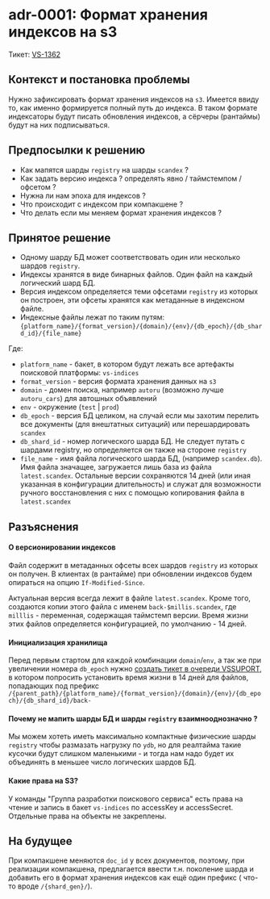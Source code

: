 # adr-0001: Формат хранения индексов на s3

Тикет: [VS-1362](https://st.yandex-team.ru/VS-1362)

## Контекст и постановка проблемы

Нужно зафиксировать формат хранения индексов на `s3`. Имеется ввиду то, как именно формируется полный путь до индекса. В
таком формате индексаторы будут писать обновления индексов, а сёрчеры (рантаймы) будут на них подписываться.

## Предпосылки к решению

* Как мапятся шарды `registry` на шарды `scandex` ?
* Как задать версию индекса ? определять явно / таймстемпом / офсетом ?
* Нужна ли нам эпоха для индексов ?
* Что происходит с индексом при компакшене ?
* Что делать если мы меняем формат хранения индексов ?

## Принятое решение

* Одному шарду БД может соответствовать один или несколько шардов `registry`.
* Индексы хранятся в виде бинарных файлов. Один файл на каждый логический шард БД.
* Версия индексом определяется теми офсетами `registry` из которых он построен, эти офсеты хранятся как метаданные в
  индексном файле.
* Индексные файлы лежат по таким путям:
  `{platform_name}/{format_version}/{domain}/{env}/{db_epoch}/{db_shard_id}/{file_name}`

Где:

* `platform_name` - бакет, в котором будут лежать все артефакты поисковой платформы: `vs-indices`
* `format_version` - версия формата хранения данных на `s3`
* `domain` - домен поиска, например `autoru` (возможно лучше `autoru_cars`) для автошных объявлений
* `env` - окружение (`test` | `prod`)
* `db_epoch` - версия БД целиком, на случай если мы захотим перелить все документы (для внештатных ситуаций) или
  перешардировать `scandex`
* `db_shard_id` - номер логического шарда БД. Не следует путать с шардами registry, но определяется он также на
  стороне `registry`
* `file_name` - имя файла логического шарда БД, (например `scandex.db`). Имя файла значащее, загружается лишь база из
  файла `latest.scandex`. Остальные версии сохраняются 14 дней (или иная указанная в конфигурации длительность) и служат
  для возможности ручного восстановления с них с помощью копирования файла в `latest.scandex`

## Разъяснения

#### О версионировании индексов

Файл содержит в метаданных офсеты всех шардов `registry` из которых он получен. В клиентах (в рантайме) при обновлении
индексов будем опираться на опцию `If-Modified-Since`.

Актуальная версия всегда лежит в файле `latest.scandex`. Кроме того, создаются копии этого файла с
именем `back-$millis.scandex`, где `milllis` - переменная, содержащая таймстемп версии. Время жизни этих файлов
определяется конфигурацией, по умолчанию - 14 дней.

#### Инициализация хранилища

Перед первым стартом для каждой комбинации `domain`/`env`, а так же при увеличении номера `db_epoch` нужно
[создать тикет в очереди VSSUPORT](https://st.yandex-team.ru/createTicket?queue=VSSUPPORT), в котором попросить
установить время жизни в 14 дней для файлов, попадающих под префикс
`/{parent_path}/{platform_name}/{format_version}/{domain}/{env}/{db_epoch}/{db_shard_id}/back-`

#### Почему не мапить шарды БД и шарды `registry` взаимнооднозначно ?

Мы можем хотеть иметь максимально компактные физические шарды `registry` чтобы размазать нагрузку по `ydb`, но для
реалтайма такие кусочки будут слишком маленькими - и тогда нам надо будет их объединять в меньшее число логических
шардов БД.

#### Какие права на S3?

У команды "Группа разработки поискового сервиса" есть права на чтение и запись в бакет `vs-indices` по accessKey и
accessSecret. Отдельные права на объекты не закреплены.

## На будущее

При компакшене меняются `doc_id` у всех документов, поэтому, при реализации компакшена, предлагается ввести т.н.
поколение шарда и добавить его в формат хранения индексов как ещё один префикс ( что-то вроде `/{shard_gen}/`).
